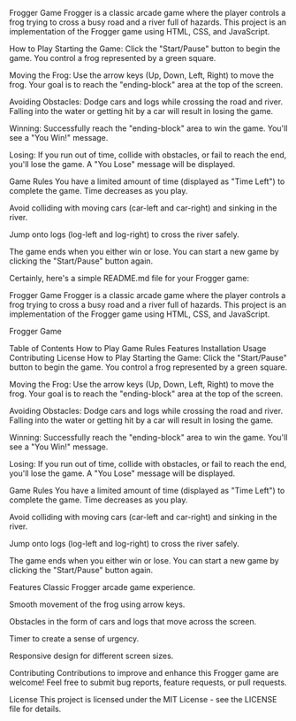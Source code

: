 Frogger Game
Frogger is a classic arcade game where the player controls a frog trying to cross a busy road and a river full of hazards. This project is an implementation of the Frogger game using HTML, CSS, and JavaScript.

How to Play
Starting the Game: Click the "Start/Pause" button to begin the game. You control a frog represented by a green square.

Moving the Frog: Use the arrow keys (Up, Down, Left, Right) to move the frog. Your goal is to reach the "ending-block" area at the top of the screen.

Avoiding Obstacles: Dodge cars and logs while crossing the road and river. Falling into the water or getting hit by a car will result in losing the game.

Winning: Successfully reach the "ending-block" area to win the game. You'll see a "You Win!" message.

Losing: If you run out of time, collide with obstacles, or fail to reach the end, you'll lose the game. A "You Lose" message will be displayed.

Game Rules
You have a limited amount of time (displayed as "Time Left") to complete the game. Time decreases as you play.

Avoid colliding with moving cars (car-left and car-right) and sinking in the river.

Jump onto logs (log-left and log-right) to cross the river safely.

The game ends when you either win or lose. You can start a new game by clicking the "Start/Pause" button again.


Certainly, here's a simple README.md file for your Frogger game:

Frogger Game
Frogger is a classic arcade game where the player controls a frog trying to cross a busy road and a river full of hazards. This project is an implementation of the Frogger game using HTML, CSS, and JavaScript.

Frogger Game

Table of Contents
How to Play
Game Rules
Features
Installation
Usage
Contributing
License
How to Play
Starting the Game: Click the "Start/Pause" button to begin the game. You control a frog represented by a green square.

Moving the Frog: Use the arrow keys (Up, Down, Left, Right) to move the frog. Your goal is to reach the "ending-block" area at the top of the screen.

Avoiding Obstacles: Dodge cars and logs while crossing the road and river. Falling into the water or getting hit by a car will result in losing the game.

Winning: Successfully reach the "ending-block" area to win the game. You'll see a "You Win!" message.

Losing: If you run out of time, collide with obstacles, or fail to reach the end, you'll lose the game. A "You Lose" message will be displayed.

Game Rules
You have a limited amount of time (displayed as "Time Left") to complete the game. Time decreases as you play.

Avoid colliding with moving cars (car-left and car-right) and sinking in the river.

Jump onto logs (log-left and log-right) to cross the river safely.

The game ends when you either win or lose. You can start a new game by clicking the "Start/Pause" button again.

Features
Classic Frogger arcade game experience.

Smooth movement of the frog using arrow keys.

Obstacles in the form of cars and logs that move across the screen.

Timer to create a sense of urgency.

Responsive design for different screen sizes.

Contributing
Contributions to improve and enhance this Frogger game are welcome! Feel free to submit bug reports, feature requests, or pull requests.

License
This project is licensed under the MIT License - see the LICENSE file for details.